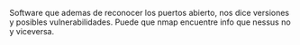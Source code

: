 Software que ademas de reconocer los puertos abierto, nos dice versiones y posibles vulnerabilidades.
Puede que nmap encuentre info que nessus no y viceversa.